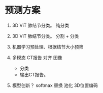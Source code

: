 # 预测方案

1. 3D ViT 肺结节分类。  纯分类

2. 3D ViT 肺结节分类。  分割 + 分类

3. 机器学习预处理、根据结节大小预筛

4. 多模态  CT报告 对齐 图像
   - 分类
   - 输出CT报告。

5. 模型创新？
   softmax 替换 池化
   3D位置编码

